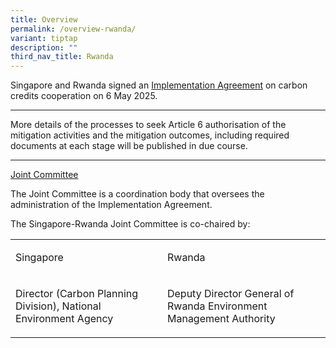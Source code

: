 ```yaml
---
title: Overview
permalink: /overview-rwanda/
variant: tiptap
description: ""
third_nav_title: Rwanda
---
```

<p>Singapore and Rwanda signed an <a href="https://www.mti.gov.sg/Newsroom/Press-Releases/2025/05/Singapore-signs-Implementation-Agreement-on-carbon-credits-collaboration-with-Rwanda" rel="noopener nofollow" target="_blank">Implementation Agreement</a> on
carbon credits cooperation on 6 May 2025.</p>
<hr>
<p>More details of the processes to seek Article 6 authorisation of the mitigation
activities and the mitigation outcomes, including required documents at
each stage will be published in due course.</p>
<hr>
<p><u>Joint Committee</u>
</p>
<p>The Joint Committee is a coordination body that oversees the administration
of the Implementation Agreement.</p>
<p>The Singapore-Rwanda Joint Committee is co-chaired by:</p>
<table style="minWidth: 50px">
<colgroup>
<col>
<col>
</colgroup>
<tbody>
<tr>
<td rowspan="1" colspan="1">
<p>Singapore</p>
</td>
<td rowspan="1" colspan="1">
<p>Rwanda</p>
</td>
</tr>
<tr>
<td rowspan="1" colspan="1">
<p>Director (Carbon Planning Division), National Environment Agency</p>
</td>
<td rowspan="1" colspan="1">
<p>Deputy Director General of Rwanda Environment Management Authority</p>
</td>
</tr>
</tbody>
</table>
<p></p>